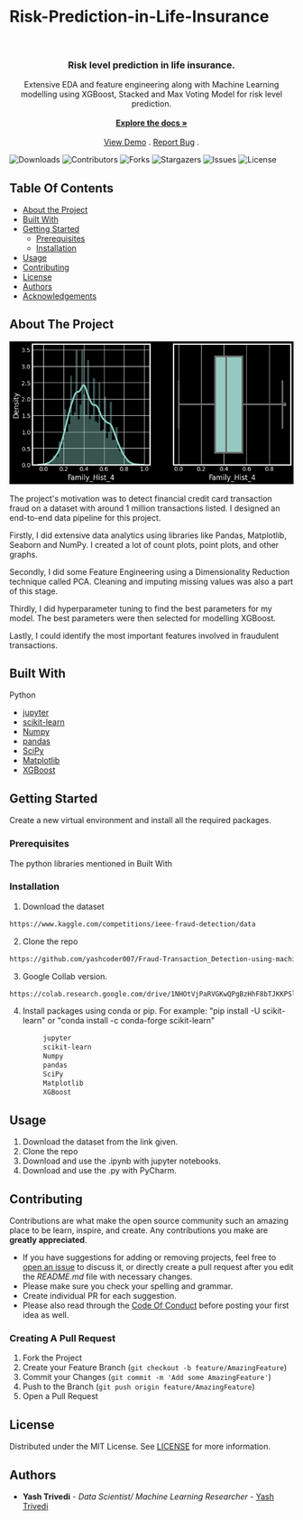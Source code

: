 # Risk-Prediction-in-Life-Insurance

<br/>
<p align="center">
  <h3 align="center">Risk level prediction in life insurance.</h3>

  <p align="center">
    Extensive EDA and feature engineering along with Machine Learning modelling using XGBoost, Stacked and Max Voting Model for risk level prediction.
    <br/>
    <br/>
    <a href="https://github.com/yashcoder007/Risk-Prediction-in-Life-Insurance"><strong>Explore the docs »</strong></a>
    <br/>
    <br/>
    <a href="https://github.com/yashcoder007/Risk-Prediction-in-Life-Insurance">View Demo</a>
    .
    <a href="https://github.com/yashcoder007/Risk-Prediction-in-Life-Insurance/issues">Report Bug</a>
    .
  </p>
</p>

![Downloads](https://img.shields.io/github/downloads/yashcoder007/Fraud-Transaction_Detection-using-machine-learning/total) ![Contributors](https://img.shields.io/github/contributors/yashcoder007/Fraud-Transaction_Detection-using-machine-learning?color=dark-green) ![Forks](https://img.shields.io/github/forks/yashcoder007/Fraud-Transaction_Detection-using-machine-learning?style=social) ![Stargazers](https://img.shields.io/github/stars/yashcoder007/Fraud-Transaction_Detection-using-machine-learning?style=social) ![Issues](https://img.shields.io/github/issues/yashcoder007/Fraud-Transaction_Detection-using-machine-learning) ![License](https://img.shields.io/github/license/yashcoder007/Fraud-Transaction_Detection-using-machine-learning) 

## Table Of Contents

* [About the Project](#about-the-project)
* [Built With](#built-with)
* [Getting Started](#getting-started)
  * [Prerequisites](#prerequisites)
  * [Installation](#installation)
* [Usage](#usage)
* [Contributing](#contributing)
* [License](#license)
* [Authors](#authors)
* [Acknowledgements](#acknowledgements)

## About The Project

![Screen Shot](download.png)

The project's motivation was to detect financial credit card transaction fraud on a dataset with around 1 million transactions listed. I designed an end-to-end data pipeline for this project. 

Firstly, I did extensive data analytics using libraries like Pandas, Matplotlib, Seaborn and NumPy. I created a lot of count plots, point plots, and other graphs.

Secondly, I did some Feature Engineering using a Dimensionality Reduction technique called PCA. Cleaning and imputing missing values was also a part of this stage.

Thirdly, I did hyperparameter tuning to find the best parameters for my model. The best parameters were then selected for modelling XGBoost. 

Lastly, I could identify the most important features involved in fraudulent transactions.



## Built With

Python

* [jupyter ](https://jupyter.org/)
* [scikit-learn](https://scikit-learn.org/stable/)
* [Numpy](https://numpy.org/)
* [pandas](https://pandas.pydata.org/)
* [SciPy](https://scipy.org/)
* [Matplotlib](https://matplotlib.org/)
* [XGBoost](https://xgboost.readthedocs.io/en/stable/parameter.html)


## Getting Started

Create a new virtual environment and install all the required packages.

### Prerequisites

The python libraries mentioned in Built With

### Installation

1. Download the dataset
```sh
https://www.kaggle.com/competitions/ieee-fraud-detection/data
```
2. Clone the repo

```sh
https://github.com/yashcoder007/Fraud-Transaction_Detection-using-machine-learning.git
```

3. Google Collab version.

```sh
https://colab.research.google.com/drive/1NHOtVjPaRVGKwQPgBzHhF8bTJKKPSlHO
```

4. Install packages using  conda or pip.
For example:  "pip install -U scikit-learn" or "conda install -c conda-forge scikit-learn"

            jupyter
            scikit-learn
            Numpy
            pandas
            SciPy
            Matplotlib
            XGBoost

## Usage

1. Download the dataset from the link given.
2. Clone the repo
3. Download and use the .ipynb with jupyter notebooks.
4. Download and use the .py with PyCharm.


## Contributing

Contributions are what make the open source community such an amazing place to be learn, inspire, and create. Any contributions you make are **greatly appreciated**.
* If you have suggestions for adding or removing projects, feel free to [open an issue](https://github.com/yashcoder007/Fraud-Transaction_Detection-using-machine-learning/issues/new) to discuss it, or directly create a pull request after you edit the *README.md* file with necessary changes.
* Please make sure you check your spelling and grammar.
* Create individual PR for each suggestion.
* Please also read through the [Code Of Conduct](https://github.com/yashcoder007/Fraud-Transaction_Detection-using-machine-learning/blob/main/CODE_OF_CONDUCT.md) before posting your first idea as well.

### Creating A Pull Request

1. Fork the Project
2. Create your Feature Branch (`git checkout -b feature/AmazingFeature`)
3. Commit your Changes (`git commit -m 'Add some AmazingFeature'`)
4. Push to the Branch (`git push origin feature/AmazingFeature`)
5. Open a Pull Request

## License

Distributed under the MIT License. See [LICENSE](https://github.com/yashcoder007/Fraud-Transaction_Detection-using-machine-learning/blob/main/LICENSE.md) for more information.

## Authors

* **Yash Trivedi** - *Data Scientist/ Machine Learning Researcher* - [Yash Trivedi](https://github.com/yashcoder007)

